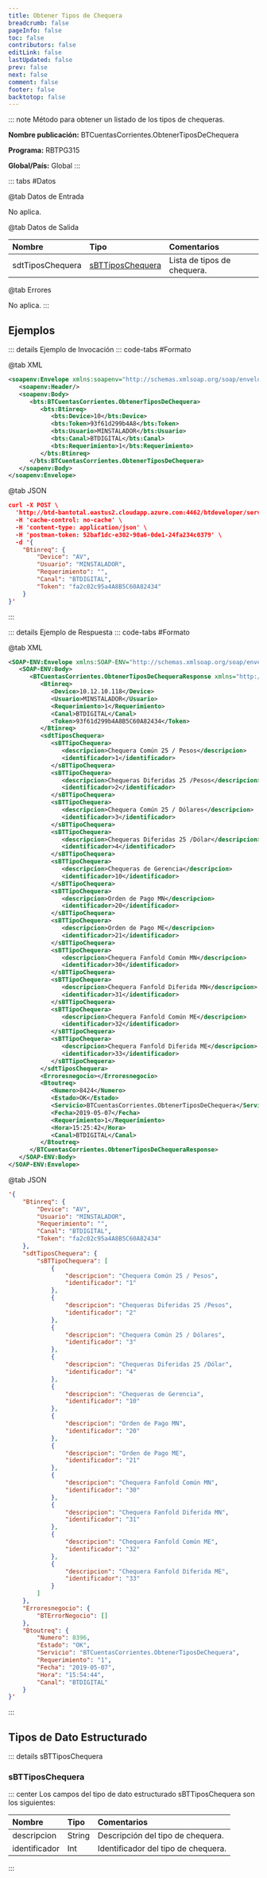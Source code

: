 ```yaml
---
title: Obtener Tipos de Chequera
breadcrumb: false
pageInfo: false
toc: false
contributors: false
editLink: false
lastUpdated: false
prev: false
next: false
comment: false
footer: false
backtotop: false
---
```


<!-- ABRE DATOS DEL MÉTODO -->
::: note Método para obtener un listado de los tipos de chequeras.

**Nombre publicación:** BTCuentasCorrientes.ObtenerTiposDeChequera

**Programa:** RBTPG315

**Global/País:** Global
:::
<!-- CIERRA DATOS DEL MÉTODO -->

<!-- ABRE TABLA DE DATOS -->
::: tabs #Datos 

@tab Datos de Entrada

No aplica.

@tab Datos de Salida

Nombre | Tipo | Comentarios
:--------- | :----------- | :-----------
sdtTiposChequera | [sBTTiposChequera](#sbttiposchequera) | Lista de tipos de chequera.

@tab Errores

No aplica.
::: 
<!-- CIERRA TABLA DE DATOS -->

## **Ejemplos**

<!-- ABRE EJEMPLO DE INVOCACIÓN -->
::: details Ejemplo de Invocación 
::: code-tabs #Formato

@tab XML
```xml
<soapenv:Envelope xmlns:soapenv="http://schemas.xmlsoap.org/soap/envelope/" xmlns:bts="http://uy.com.dlya.bantotal/BTSOA/">
   <soapenv:Header/>
   <soapenv:Body>
      <bts:BTCuentasCorrientes.ObtenerTiposDeChequera>
         <bts:Btinreq>
            <bts:Device>10</bts:Device>
            <bts:Token>93f61d299b4A8</bts:Token>
            <bts:Usuario>MINSTALADOR</bts:Usuario>
            <bts:Canal>BTDIGITAL</bts:Canal>
            <bts:Requerimiento>1</bts:Requerimiento>
         </bts:Btinreq>
      </bts:BTCuentasCorrientes.ObtenerTiposDeChequera>
   </soapenv:Body>
</soapenv:Envelope>
```

@tab JSON
```json
curl -X POST \
  'http://btd-bantotal.eastus2.cloudapp.azure.com:4462/btdeveloper/servlet/com.dlya.bantotal.odwsbt_BTCuentasCorrientes_v1?ObtenerTiposDeChequera' \
  -H 'cache-control: no-cache' \
  -H 'content-type: application/json' \
  -H 'postman-token: 52baf1dc-e302-90a6-0de1-24fa234c0379' \
  -d '{
	"Btinreq": {
		"Device": "AV",
		"Usuario": "MINSTALADOR",
		"Requerimiento": "",
		"Canal": "BTDIGITAL",
		"Token": "fa2c02c95a4A8B5C60A82434"
	}
}'
```
:::
<!-- CIERRA EJEMPLO DE INVOCACIÓN -->

<!-- ABRE EJEMPLO DE RESPUESTA -->
::: details Ejemplo de Respuesta 
::: code-tabs #Formato

@tab XML
```xml
<SOAP-ENV:Envelope xmlns:SOAP-ENV="http://schemas.xmlsoap.org/soap/envelope/" xmlns:xsd="http://www.w3.org/2001/XMLSchema" xmlns:SOAP-ENC="http://schemas.xmlsoap.org/soap/encoding/" xmlns:xsi="http://www.w3.org/2001/XMLSchema-instance">
   <SOAP-ENV:Body>
      <BTCuentasCorrientes.ObtenerTiposDeChequeraResponse xmlns="http://uy.com.dlya.bantotal/BTSOA/">
         <Btinreq>
            <Device>10.12.10.118</Device>
            <Usuario>MINSTALADOR</Usuario>
            <Requerimiento>1</Requerimiento>
            <Canal>BTDIGITAL</Canal>
            <Token>93f61d299b4A8B5C60A82434</Token>
         </Btinreq>
         <sdtTiposChequera>
            <sBTTipoChequera>
               <descripcion>Chequera Común 25 / Pesos</descripcion>
               <identificador>1</identificador>
            </sBTTipoChequera>
            <sBTTipoChequera>
               <descripcion>Chequeras Diferidas 25 /Pesos</descripcion>
               <identificador>2</identificador>
            </sBTTipoChequera>
            <sBTTipoChequera>
               <descripcion>Chequera Común 25 / Dólares</descripcion>
               <identificador>3</identificador>
            </sBTTipoChequera>
            <sBTTipoChequera>
               <descripcion>Chequeras Diferidas 25 /Dólar</descripcion>
               <identificador>4</identificador>
            </sBTTipoChequera>
            <sBTTipoChequera>
               <descripcion>Chequeras de Gerencia</descripcion>
               <identificador>10</identificador>
            </sBTTipoChequera>
            <sBTTipoChequera>
               <descripcion>Orden de Pago MN</descripcion>
               <identificador>20</identificador>
            </sBTTipoChequera>
            <sBTTipoChequera>
               <descripcion>Orden de Pago ME</descripcion>
               <identificador>21</identificador>
            </sBTTipoChequera>
            <sBTTipoChequera>
               <descripcion>Chequera Fanfold Común MN</descripcion>
               <identificador>30</identificador>
            </sBTTipoChequera>
            <sBTTipoChequera>
               <descripcion>Chequera Fanfold Diferida MN</descripcion>
               <identificador>31</identificador>
            </sBTTipoChequera>
            <sBTTipoChequera>
               <descripcion>Chequera Fanfold Común ME</descripcion>
               <identificador>32</identificador>
            </sBTTipoChequera>
            <sBTTipoChequera>
               <descripcion>Chequera Fanfold Diferida ME</descripcion>
               <identificador>33</identificador>
            </sBTTipoChequera>
         </sdtTiposChequera>
         <Erroresnegocio></Erroresnegocio>
         <Btoutreq>
            <Numero>8424</Numero>
            <Estado>OK</Estado>
            <Servicio>BTCuentasCorrientes.ObtenerTiposDeChequera</Servicio>
            <Fecha>2019-05-07</Fecha>
            <Requerimiento>1</Requerimiento>
            <Hora>15:25:42</Hora>
            <Canal>BTDIGITAL</Canal>
         </Btoutreq>
      </BTCuentasCorrientes.ObtenerTiposDeChequeraResponse>
   </SOAP-ENV:Body>
</SOAP-ENV:Envelope>
```

@tab JSON
```json
'{
	"Btinreq": {
		"Device": "AV",
		"Usuario": "MINSTALADOR",
		"Requerimiento": "",
		"Canal": "BTDIGITAL",
		"Token": "fa2c02c95a4A8B5C60A82434"
	},
	"sdtTiposChequera": {
		"sBTTipoChequera": [
			{
				"descripcion": "Chequera Común 25 / Pesos",
				"identificador": "1"
			},
			{
				"descripcion": "Chequeras Diferidas 25 /Pesos",
				"identificador": "2"
			},
			{
				"descripcion": "Chequera Común 25 / Dólares",
				"identificador": "3"
			},
			{
				"descripcion": "Chequeras Diferidas 25 /Dólar",
				"identificador": "4"
			},
			{
				"descripcion": "Chequeras de Gerencia",
				"identificador": "10"
			},
			{
				"descripcion": "Orden de Pago MN",
				"identificador": "20"
			},
			{
				"descripcion": "Orden de Pago ME",
				"identificador": "21"
			},
			{
				"descripcion": "Chequera Fanfold Común MN",
				"identificador": "30"
			},
			{
				"descripcion": "Chequera Fanfold Diferida MN",
				"identificador": "31"
			},
			{
				"descripcion": "Chequera Fanfold Común ME",
				"identificador": "32"
			},
			{
				"descripcion": "Chequera Fanfold Diferida ME",
				"identificador": "33"
			}
		]
	},
    "Erroresnegocio": {
        "BTErrorNegocio": []
    },
    "Btoutreq": {
        "Numero": 8396,
        "Estado": "OK",
        "Servicio": "BTCuentasCorrientes.ObtenerTiposDeChequera",
        "Requerimiento": "1",
        "Fecha": "2019-05-07",
        "Hora": "15:54:44",
        "Canal": "BTDIGITAL"
    }
}'
```
:::
<!-- CIERRA EJEMPLO DE RESPUESTA -->

## **Tipos de Dato Estructurado**

<!-- ABRE SDT -->
::: details sBTTiposChequera

### sBTTiposChequera

::: center 
Los campos del tipo de dato estructurado sBTTiposChequera son los siguientes: 

Nombre | Tipo | Comentarios 
:--------- | :----------- | :----------- 
descripcion | String | Descripción del tipo de chequera. 
identificador | Int | Identificador del tipo de chequera.
:::
<!-- CIERRA SDT -->